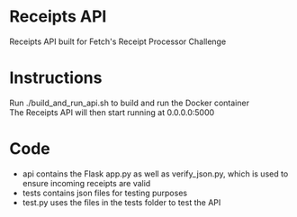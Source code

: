 # Receipts API

Receipts API built for Fetch's Receipt Processor Challenge

# Instructions

Run ./build_and_run_api.sh to build and run the Docker container \
The Receipts API will then start running at 0.0.0.0:5000

# Code

- api contains the Flask app.py as well as verify_json.py, which is used to ensure incoming receipts are valid
- tests contains json files for testing purposes
- test.py uses the files in the tests folder to test the API
